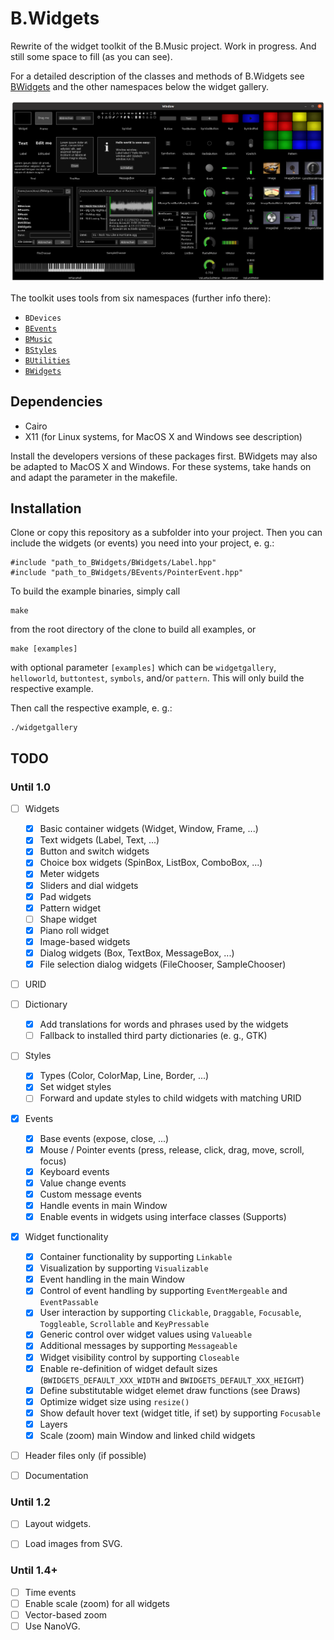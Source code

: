 # B.Widgets
Rewrite of the widget toolkit of the B.Music project. Work in progress. And 
still some space to fill (as you can see).

For a detailed description of the classes and methods of B.Widgets see
[BWidgets](BWidgets/README.md) and the other namespaces below the widget gallery.

![widgetgallery](suppl/widgetgallery.png)

The toolkit uses tools from six namespaces (further info there):
* `BDevices`
* [`BEvents`](BEvents/README.md)
* [`BMusic`](BMusic/README.md)
* [`BStyles`](BStyles/README.md)
* [`BUtilities`](BUtilities/README.md)
* [`BWidgets`](BWidgets/README.md)


## Dependencies

* Cairo
* X11 (for Linux systems, for MacOS X and Windows see description)

Install the developers versions of these packages first. BWidgets may also be 
adapted to MacOS X and Windows. For these systems, take hands on and adapt 
the parameter in the makefile.


## Installation

Clone or copy this repository as a subfolder into your project. Then you can
include the widgets (or events) you need into your project, e. g.:
```
#include "path_to_BWidgets/BWidgets/Label.hpp"
#include "path_to_BWidgets/BEvents/PointerEvent.hpp"
```

To build the example binaries, simply call

```
make
```
from the root directory of the clone to build all examples, or

```
make [examples]
```

with optional parameter `[examples]` which can be `widgetgallery`, 
`helloworld`, `buttontest`, `symbols`, and/or `pattern`. This will only build
the respective example.

Then call the respective example, e. g.:
```
./widgetgallery
```


## TODO

### Until 1.0

- [ ] Widgets
  - [x] Basic container widgets (Widget, Window, Frame, ...)
  - [x] Text widgets (Label, Text, ...)
  - [x] Button and switch widgets
  - [x] Choice box widgets (SpinBox, ListBox, ComboBox, ...)
  - [x] Meter widgets
  - [x] Sliders and dial widgets
  - [x] Pad widgets
  - [x] Pattern widget
  - [ ] Shape widget
  - [x] Piano roll widget
  - [x] Image-based widgets
  - [x] Dialog widgets (Box, TextBox, MessageBox, ...)
  - [x] File selection dialog widgets (FileChooser, SampleChooser)
- [ ] URID
- [ ] Dictionary
  - [x] Add translations for words and phrases used by the widgets
  - [ ] Fallback to installed third party dictionaries (e. g., GTK)
- [ ] Styles
  - [x] Types (Color, ColorMap, Line, Border, ...)
  - [x] Set widget styles
  - [ ] Forward and update styles to child widgets with matching URID
- [x] Events
  - [x] Base events (expose, close, ...)
  - [x] Mouse / Pointer events (press, release, click, drag, move, scroll, focus)
  - [x] Keyboard events
  - [x] Value change events
  - [x] Custom message events
  - [x] Handle events in main Window
  - [x] Enable events in widgets using interface classes (Supports)
- [x] Widget functionality
  - [x] Container functionality by supporting `Linkable`
  - [x] Visualization by supporting `Visualizable`
  - [x] Event handling in the main Window
  - [x] Control of event handling by supporting `EventMergeable` and 
        `EventPassable`
  - [x] User interaction by supporting `Clickable`, `Draggable`, `Focusable`,
        `Toggleable`, `Scrollable` and `KeyPressable`
  - [x] Generic control over widget values using `Valueable`
  - [x] Additional messages by supporting `Messageable` 
  - [x] Widget visibility control by supporting `Closeable`
  - [x] Enable re-definition of widget default sizes
        (`BWIDGETS_DEFAULT_XXX_WIDTH` and `BWIDGETS_DEFAULT_XXX_HEIGHT`)
  - [x] Define substitutable widget elemet draw functions (see Draws)
  - [x] Optimize widget size using `resize()`
  - [x] Show default hover text (widget title, if set) by supporting
        `Focusable`
  - [x] Layers
  - [x] Scale (zoom) main Window and linked child widgets
- [ ] Header files only (if possible)
- [ ] Documentation


### Until 1.2

- [ ] Layout widgets.
- [ ] Load images from SVG.


### Until 1.4+

- [ ] Time events
- [ ] Enable scale (zoom) for all widgets
- [ ] Vector-based zoom
- [ ] Use NanoVG.